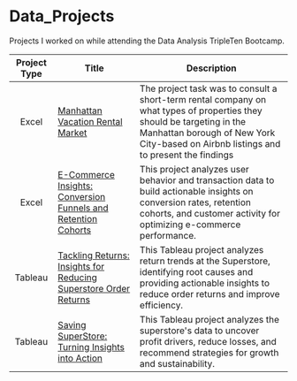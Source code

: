 # Data_Projects
Projects I worked on while attending the Data Analysis TripleTen Bootcamp.


| Project Type | Title | Description |
| :-----------: | ----------- |----------- |
| Excel | [Manhattan Vacation Rental Market](https://docs.google.com/spreadsheets/d/1PtMVP75FYQyWw3W1--ZRmpIZmCTUpQh8SkErsiaBvCc/edit?gid=2108112490#gid=2108112490) | The project task was to consult a short-term rental company on what types of properties they should be targeting in the Manhattan borough of New York City-based on Airbnb listings and to present the findings|
| Excel | [E-Commerce Insights: Conversion Funnels and Retention Cohorts](https://docs.google.com/spreadsheets/d/16kvS6woTZkHTN_7RaSziUOZljbzyBVYEOEAQRMuD3N4/edit?usp=sharing) | This project analyzes user behavior and transaction data to build actionable insights on conversion rates, retention cohorts, and customer activity for optimizing e-commerce performance. |
| Tableau | [Tackling Returns: Insights for Reducing Superstore Order Returns](https://public.tableau.com/app/profile/brian.finley/viz/TripletenProject5/WhatisCausingReturns) | This Tableau project analyzes return trends at the Superstore, identifying root causes and providing actionable insights to reduce order returns and improve efficiency. |
| Tableau | [Saving SuperStore: Turning Insights into Action](https://public.tableau.com/app/profile/brian.finley/viz/TripleTenSprint4project/MostReturnedProducts) | This Tableau project analyzes the superstore's data to uncover profit drivers, reduce losses, and recommend strategies for growth and sustainability. |
